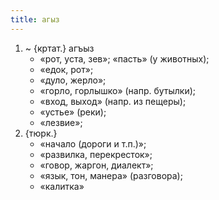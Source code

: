 ```yaml
---
title: агыз
---
```


1. ~ {кртат.} агъыз
    * «рот, уста, зев»; «пасть» (у животных);
    * «едок, рот»;
    * «дуло, жерло»;
    * «горло, горлышко» (напр. бутылки);
    * «вход, выход» (напр. из пещеры);
    * «устье» (реки);
    * «лезвие»;
2. {тюрк.}
    * «начало (дороги и т.п.)»;
    * «развилка, перекресток»;
    * «говор, жаргон, диалект»;
    * «язык, тон, манера» (разговора);
    * «калитка»
